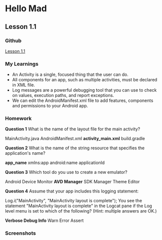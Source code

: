 # Hello Mad

## Lesson 1.1

### Github
[Lesson 1.1](https://github.com/apeksha20/CS5520MobileApplicationDevelopment/tree/main/Lesson1_1)

### My Learnings
* An Activity is a single, focused thing that the user can do.
* All components for an app, such as multiple activities, must be declared in XML file.
* Log messages are a powerful debugging tool that you can use to check on values, execution paths, and report exceptions.
* We can edit the AndroidManifest.xml file to add features, components and permissions to your Android app.


### Homework

**Question 1**
What is the name of the layout file for the main activity?

MainActivity.java
AndroidManifest.xml
**activity_main.xml**
build.gradle

**Question 2**
What is the name of the string resource that specifies the application's name?

**app_name**
xmlns:app
android:name
applicationId

**Question 3**
Which tool do you use to create a new emulator?

Android Device Monitor
**AVD Manager**
SDK Manager
Theme Editor

**Question 4**
Assume that your app includes this logging statement:


Log.i("MainActivity", "MainActivity layout is complete");
You see the statement "MainActivity layout is complete" in the Logcat pane if the Log level menu is set to which of the following? (Hint: multiple answers are OK.)

**Verbose
Debug
Info**
Warn
Error
Assert

### Screenshots
